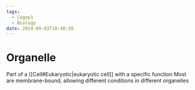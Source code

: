 ```yaml
---
tags:
  - Cegep1
  - Biology
date: 2024-09-03T10:40:39
---
```


# Organelle

Part of a [[Cell#Eukaryotic|eukaryotic cell]] with a specific function
Most are membrane-bound, allowing different conditions in different organelles